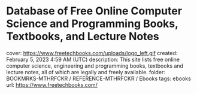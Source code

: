 # Database of Free Online Computer Science and Programming Books, Textbooks, and Lecture Notes

cover: https://www.freetechbooks.com/uploads/logo_left.gif
created: February 5, 2023 4:59 AM (UTC)
description: This site lists free online computer science, engineering and programming books, textbooks and lecture notes, all of which are legally and freely available.
folder: BOOKMRKS-MTHRFCKR / REFERENCE-MTHRFCKR / Ebooks
tags: ebooks
url: https://www.freetechbooks.com/